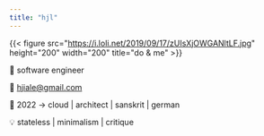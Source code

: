 ```yaml
---
title: "hjl"
---
```



{{< figure src="https://i.loli.net/2019/09/17/zUIsXjOWGANltLF.jpg" height="200" width="200" title="do & me" >}}


:briefcase: software engineer

:postbox: hjiale@gmail.com

:scroll: 2022 -> cloud | architect | sanskrit | german

:bulb: stateless | minimalism | critique

